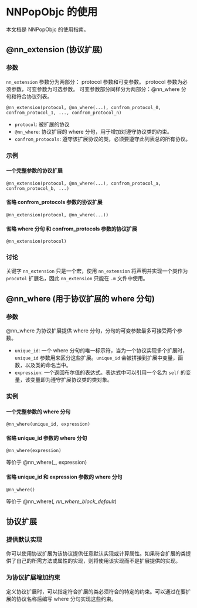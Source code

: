 # NNPopObjc 的使用

本文档是 NNPopObjc 的使用指南。

## @nn_extension (协议扩展)


### 参数

`nn_extension` 参数分为两部分： protocol 参数和可变参数。 protocol 参数为必须参数，可变参数为可选参数。
可变参数部分同样分为两部分：@nn_where 分句和符合协议列表。

```
@nn_extension(protocol, @nn_where(...), confrom_protocol_0, confrom_protocol_1, ..., confrom_protocol_n)
```

 * `protocol`: 被扩展的协议
 * `@nn_where`: 协议扩展的 where 分句，用于增加对遵守协议类的约束。
 * `confrom_protocols`: 遵守该扩展协议的类，必须要遵守此列表总的所有协议。

### 示例

#### 一个完整参数的协议扩展

```
@nn_extension(protocol, @nn_where(...), confrom_protocol_a, confrom_protocol_b, ...)
```


#### 省略 confrom_protocols 参数的协议扩展

```
@nn_extension(protocol, @nn_where(...))
```

#### 省略 where 分句 和 confrom_protocols 参数的协议扩展

```
@nn_extension(protocol)
```

### 讨论

关键字 `nn_extension` 只是一个宏，使用 `nn_extension` 将声明并实现一个类作为 `procotol` 扩展名，因此 `nn_extension` 只能在 `.m` 文件中使用。

## @nn_where (用于协议扩展的 where 分句)

### 参数


@nn_where 为协议扩展提供 where 分句，分句的可变参数最多可接受两个参数。

 * `unique_id`: 一个 where 分句的唯一标示符，当为一个协议实现多个扩展时，`unique_id` 参数用来区分这些扩展。`unique_id` 会被拼接到扩展中变量，函数，以及类的命名当中。
 * `expression`: 一个返回布尔值的表达式。表达式中可以引用一个名为 `self` 的变量，该变量即为遵守扩展协议类的类对象。


### 实例

#### 一个完整参数的 where 分句

```
@nn_where(unique_id, expression)
```

#### 省略 unique_id 参数的 where 分句

```
@nn_where(expression)
```
等价于 @nn_where(_, expression)

#### 省略 unique_id 和 expression 参数的 where 分句

```
@nn_where()
```
等价于 @nn_where(_, nn_where_block_default_)


## 协议扩展


### 提供默认实现

你可以使用协议扩展为该协议提供任意默认实现或计算属性。如果符合扩展的类提供了自己的所需方法或属性的实现，则将使用该实现而不是扩展提供的实现。

### 为协议扩展增加约束

定义协议扩展时，可以指定符合扩展的类必须符合的特定的约束。可以通过在要扩展的协议名称后编写 where 分句实现这些约束。
